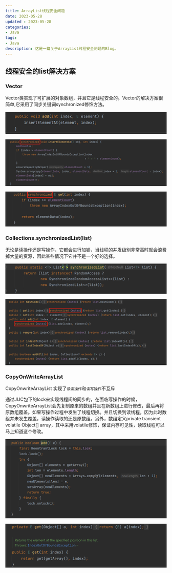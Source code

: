 ```yaml
---
title: ArrayList线程安全问题
date: 2023-05-28
updated : 2023-05-28
categories: 
- Java
tags: 
- Java
description: 这是一篇关于ArrayList线程安全问题的Blog。
---
```


## 线程安全的list解决方案

### Vector

Vector类实现了可扩展的对象数组，并且它是线程安全的。Vector的解决方案很简单,它采用了同步关键词synchronized修饰方法。

![image-20230528232614815](ArrayList线程安全问题/image-20230528232614815.png)

![image-20230528232820233](ArrayList线程安全问题/image-20230528232820233.png)

![image-20230528232850481](ArrayList线程安全问题/image-20230528232850481.png)

### Collections.synchronizedList(list)

无论是读操作还是写操作，它都会进行加锁，当线程的并发级别非常高时就会浪费掉大量的资源，因此某些情况下它并不是一个好的选择。

![image-20230528233056991](ArrayList线程安全问题/image-20230528233056991.png)

![image-20230528233422758](ArrayList线程安全问题/image-20230528233422758.png)

### CopyOnWriteArrayList

CopyOnwriteArrayList 实现了`读读操作`和`读写操作`不互斥

通过JUC包下的lock来实现线程间的同步的，在面临写操作的时候，CopyOnwriteArrayList会先复制原来的数组并且在新数组上进行修改，最后再将原数组覆盖。如果写操作过程中发生了线程切换。并且切换到读线程，因为此时数组并未发生覆盖，读操作读取的还是原数组。另外，数组定义private transient volatile Object[] array，其中采用volatile修饰，保证内存可见性，读取线程可以马上知道这个修改。

![image-20230528233530549](ArrayList线程安全问题/image-20230528233530549.png)

![image-20230528233601080](ArrayList线程安全问题/image-20230528233601080.png)